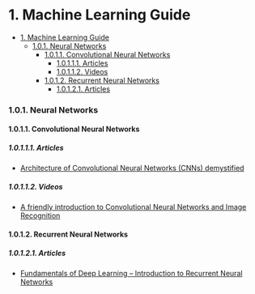 # 1. Machine Learning Guide
<!-- TOC -->

- [1. Machine Learning Guide](#1-machine-learning-guide)
    - [1.0.1. Neural Networks](#101-neural-networks)
      - [1.0.1.1. Convolutional Neural Networks](#1011-convolutional-neural-networks)
        - [1.0.1.1.1. Articles](#10111-articles)
        - [1.0.1.1.2. Videos](#10112-videos)
      - [1.0.1.2. Recurrent Neural Networks](#1012-recurrent-neural-networks)
        - [1.0.1.2.1. Articles](#10121-articles)

<!-- /TOC -->

### 1.0.1. Neural Networks
#### 1.0.1.1. Convolutional Neural Networks
##### 1.0.1.1.1. Articles
  - [Architecture of Convolutional Neural Networks (CNNs) demystified](https://www.analyticsvidhya.com/blog/2017/06/architecture-of-convolutional-neural-networks-simplified-demystified/)

##### 1.0.1.1.2. Videos
  - [A friendly introduction to Convolutional Neural Networks and Image Recognition](https://www.youtube.com/watch?v=2-Ol7ZB0MmU)

#### 1.0.1.2. Recurrent Neural Networks
##### 1.0.1.2.1. Articles
  - [Fundamentals of Deep Learning – Introduction to Recurrent Neural Networks](https://www.analyticsvidhya.com/blog/2017/12/introduction-to-recurrent-neural-networks/)


